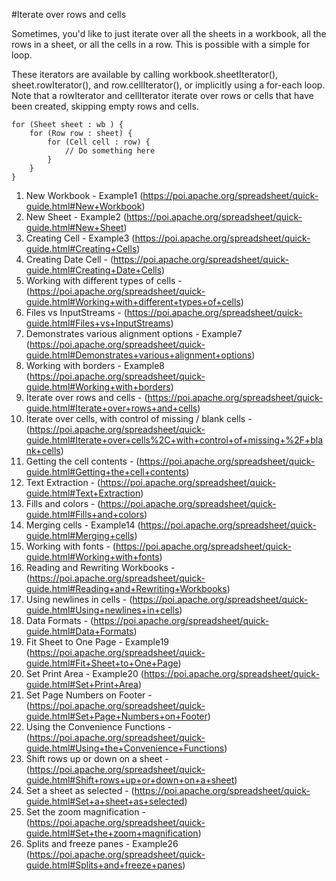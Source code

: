 #Iterate over rows and cells

Sometimes, you'd like to just iterate over all the sheets in a workbook, all the rows in a sheet, or all the cells in a row. This is possible with a simple for loop.

These iterators are available by calling workbook.sheetIterator(), sheet.rowIterator(), and row.cellIterator(), or implicitly using a for-each loop. Note that a rowIterator and cellIterator iterate over rows or cells that have been created, skipping empty rows and cells.

    for (Sheet sheet : wb ) {
        for (Row row : sheet) {
            for (Cell cell : row) {
                // Do something here
            }
        }
    }

1. New Workbook - Example1 (https://poi.apache.org/spreadsheet/quick-guide.html#New+Workbook)
2. New Sheet - Example2 (https://poi.apache.org/spreadsheet/quick-guide.html#New+Sheet)
3. Creating Cell - Example3 (https://poi.apache.org/spreadsheet/quick-guide.html#Creating+Cells)
4. Creating Date Cell - (https://poi.apache.org/spreadsheet/quick-guide.html#Creating+Date+Cells)
5. Working with different types of cells - (https://poi.apache.org/spreadsheet/quick-guide.html#Working+with+different+types+of+cells)
6. Files vs InputStreams - (https://poi.apache.org/spreadsheet/quick-guide.html#Files+vs+InputStreams)
7. Demonstrates various alignment options - Example7 (https://poi.apache.org/spreadsheet/quick-guide.html#Demonstrates+various+alignment+options)
8. Working with borders - Example8 (https://poi.apache.org/spreadsheet/quick-guide.html#Working+with+borders)
9. Iterate over rows and cells - (https://poi.apache.org/spreadsheet/quick-guide.html#Iterate+over+rows+and+cells)
10. Iterate over cells, with control of missing / blank cells - (https://poi.apache.org/spreadsheet/quick-guide.html#Iterate+over+cells%2C+with+control+of+missing+%2F+blank+cells)
11. Getting the cell contents - (https://poi.apache.org/spreadsheet/quick-guide.html#Getting+the+cell+contents)
12. Text Extraction - (https://poi.apache.org/spreadsheet/quick-guide.html#Text+Extraction)
13. Fills and colors - (https://poi.apache.org/spreadsheet/quick-guide.html#Fills+and+colors)
14. Merging cells - Example14 (https://poi.apache.org/spreadsheet/quick-guide.html#Merging+cells)
15. Working with fonts - (https://poi.apache.org/spreadsheet/quick-guide.html#Working+with+fonts)
16. Reading and Rewriting Workbooks - (https://poi.apache.org/spreadsheet/quick-guide.html#Reading+and+Rewriting+Workbooks)
17. Using newlines in cells - (https://poi.apache.org/spreadsheet/quick-guide.html#Using+newlines+in+cells)
18. Data Formats - (https://poi.apache.org/spreadsheet/quick-guide.html#Data+Formats)
19. Fit Sheet to One Page - Example19 (https://poi.apache.org/spreadsheet/quick-guide.html#Fit+Sheet+to+One+Page)
20. Set Print Area - Example20 (https://poi.apache.org/spreadsheet/quick-guide.html#Set+Print+Area) 
21. Set Page Numbers on Footer - (https://poi.apache.org/spreadsheet/quick-guide.html#Set+Page+Numbers+on+Footer)
22. Using the Convenience Functions - (https://poi.apache.org/spreadsheet/quick-guide.html#Using+the+Convenience+Functions) 
23. Shift rows up or down on a sheet - (https://poi.apache.org/spreadsheet/quick-guide.html#Shift+rows+up+or+down+on+a+sheet)
24. Set a sheet as selected - (https://poi.apache.org/spreadsheet/quick-guide.html#Set+a+sheet+as+selected)
25. Set the zoom magnification - (https://poi.apache.org/spreadsheet/quick-guide.html#Set+the+zoom+magnification)
26. Splits and freeze panes - Example26 (https://poi.apache.org/spreadsheet/quick-guide.html#Splits+and+freeze+panes)
